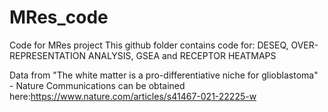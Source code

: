 # MRes_code
Code for MRes project
This github folder contains code for: DESEQ, OVER-REPRESENTATION ANALYSIS, GSEA and RECEPTOR HEATMAPS

Data from "The white matter is a pro-differentiative niche for glioblastoma" - Nature Communications can be obtained here:https://www.nature.com/articles/s41467-021-22225-w
